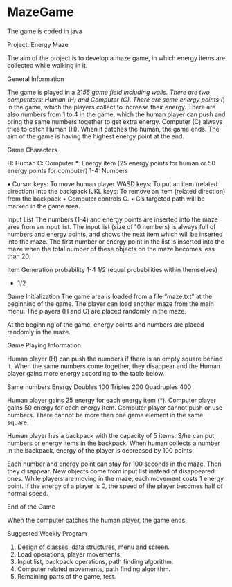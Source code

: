 # MazeGame
The game is coded in java

Project:  Energy Maze

The aim of the project is to develop a maze game,
in which energy items are collected while walking in it.


General Information

The game is played in a 21*55 game field including walls. There are two competitors: Human (H) and Computer (C). There are some energy points (*) in the game, which the players collect to increase their energy. There are also numbers from 1 to 4 in the game, which the human player can push and bring the same numbers together to get extra energy. Computer (C) always tries to catch Human (H). When it catches the human, the game ends. The aim of the game is having the highest energy point at the end.

Game Characters

H: Human
C: Computer
*: Energy item (25 energy points for human or 50 energy points for computer) 1-4: Numbers

•	Cursor keys: To move human player
WASD keys: To put an item (related direction) into the backpack IJKL keys: To remove an item (related direction) from the backpack
•	Computer controls C.
•	C’s targeted path will be marked in the game area.


 
 
Input List
The numbers (1-4) and energy points are inserted into the maze area from an input list. The input list (size of 10 numbers) is always full of numbers and energy points, and shows the next item which will be inserted into the maze. The first number or energy point in the list is inserted into the maze when the total number of these objects on the maze becomes less than 20.

Item	Generation probability
1-4	           1/2   (equal probabilities within themselves)
*	1/2


Game Initialization
The game area is loaded from a file “maze.txt” at the beginning of the game. The player can load another maze from the main menu. The players (H and C) are placed randomly in the maze.

At the beginning of the game, energy points and numbers are placed randomly in the maze.

Game Playing Information

Human player (H) can push the numbers if there is an empty square behind it. When the same numbers come together, they disappear and the Human player gains more energy according to the table below.

Same numbers	Energy
Doubles	        100
Triples	        200
Quadruples	    400

Human player gains 25 energy for each energy item (*). Computer player gains 50 energy for each energy item. Computer player cannot push or use numbers. There cannot be more than one game element in the same square.

Human player has a backpack with the capacity of 5 items. S/he can put numbers or energy items in the backpack. When human collects a number in the backpack, energy of the player is decreased by 100 points.

Each number and energy point can stay for 100 seconds in the maze. Then they disappear. New objects come from input list instead of disappeared ones. While players are moving in the maze, each movement costs 1 energy point. If the energy of a player is 0, the speed of the player becomes half of normal speed.


End of the Game

When the computer catches the human player, the game ends.


Suggested Weekly Program
1.	Design of classes, data structures, menu and screen.
2.	Load operations, player movements.
3.	Input list, backpack operations, path finding algorithm.
4.	Computer related movements, path finding algorithm.
5.	Remaining parts of the game, test.

 
